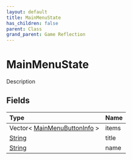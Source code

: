 ```yaml
---
layout: default
title: MainMenuState
has_children: false
parent: Class
grand_parent: Game Reflection
---
```

# MainMenuState
Description 

## Fields

| Type | Name |
|:----------|:--------------|
| Vector< [MainMenuButtonInfo](/riftbreaker-wiki/docs/game-reflection/classes/main_menu_button_info/) > | items |
| [String](/riftbreaker-wiki/docs/game-reflection/components/string/) | title |
| [String](/riftbreaker-wiki/docs/game-reflection/components/string/) | name |

